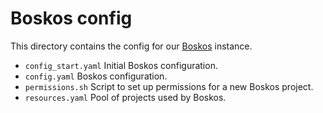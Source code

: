 # Boskos config

This directory contains the config for our
[Boskos](https://github.com/kubernetes/test-infra/tree/master/boskos) instance.

- `config_start.yaml` Initial Boskos configuration.
- `config.yaml` Boskos configuration.
- `permissions.sh` Script to set up permissions for a new Boskos project.
- `resources.yaml` Pool of projects used by Boskos.
